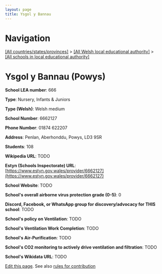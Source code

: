 ```yaml
---
layout: page
title: Ysgol y Bannau
---
```

# Navigation

[[All countries/states/provinces]](../../..) > [[All Welsh local educational authority]](../..) > [[All schools in local educational authority]](..)

# Ysgol y Bannau (Powys)

**School LEA number**: 666

**Type**: Nursery, Infants & Juniors

**Type (Welsh)**: Welsh medium

**School Number**: 6662127

**Phone Number**: 01874 622207

**Address**: Penlan, Aberhonddu, Powys, LD3 9SR

**Students**: 108

**Wikipedia URL**: TODO

**Estyn (Schools Inspectorate) URL**: [https://www.estyn.gov.wales/provider/6662127](https://www.estyn.gov.wales/provider/6662127)

**School Website**: TODO

**School's overall airborne virus protection grade (0-5)**: 0

**Discord, Facebook, or WhatsApp group for discovery/advocacy for THIS school**: TODO

**School's policy on Ventilation**: TODO

**School's Ventilation Work Completion**: TODO

**School's Air-Purification**: TODO

**School's CO2 monitoring to actively drive ventilation and filtration**: TODO

**School's Wikidata URL**: TODO




[Edit this page](https://github.com/VentilationProject/Wales/edit/prif/./Powys/Ysgol_y_Bannau.md). See also [rules for contribution](../../../contribution-rules/)